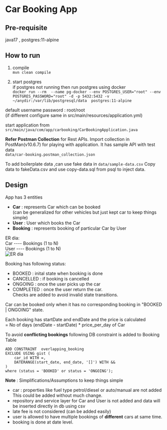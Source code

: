 # Car Booking App

## Pre-requisite  
java17 , postgres:11-alpine

## How to run
1) compile  
```mvn clean compile```

2) start postgres  
   if postgres not running then run postgres using docker   
```docker run --rm  --name pg-docker --env POSTGRES_USER="root" --env POSTGRES_PASSWORD="root" -d -p 5432:5432 -v ~/anydir:/var/lib/postgresql/data  postgres:11-alpine```

default username password : root/root   
(if different configure same in src/main/resources/application.yml)

start application from  
```src/main/java/com/app/carbooking/CarBookingApplication.java```

**Refer Postman Collection** for Rest APIs. Import collection in PostMan(v10.6.7)
for playing with application. It has sample API with test data  
```data/car-booking.postman_collection.json```

To add boilerplate data ,can use fake data in
```data/sample-data.csv```
Copy data to fakeData.csv and use copy-data.sql from psql to inject data. 

## Design
App has 3 entities  
- **Car** : represents Car which can be booked   
(can be generalized for other vehicles but just kept car to keep things simple)  
- **User** : User which books the Car  
- **Booking** : represents booking of particular Car by User  

ER dia:  
Car ---- Bookings (1 to N)  
User ---- Bookings (1 to N)  
![ER dia](./data/er-dia.png)

Booking has following status:
- BOOKED : inital state when booking is done
- CANCELLED : if booking is cancelled
- ONGOING : once the user picks up the car
- COMPLETED : once the user return the car.  
Checks are added to avoid invalid state transitions.

Car can be booked only when it has no corresponding booking in "BOOKED | ONGOING" state.

Each booking has startDate and endDate and the price is calculated  
 = No of days (endDate - startDate) * price_per_day of Car

To avoid **conflicting bookings** following DB constraint is added to Booking Table
```ALTER TABLE BOOKING
ADD CONSTRAINT  overlapping_booking
EXCLUDE USING gist (
    car_id WITH =,
    DATERANGE(start_date, end_date, '[]') WITH &&
)
where (status = 'BOOKED' or status = 'ONGOING');
```

**Note** :
Simplifications/Assumptions to keep things simple  
- car : properties like fuel type petrol/diesel or auto/manual are not added  
This could be added without much change.
- repository and service layer for Car and User is not added
and data will be inserted directly in db using csv 
- late fee is not considered (can be added easily)
- user is allowed to have multiple bookings of **different** cars at same time.
- booking is done at date level. 
